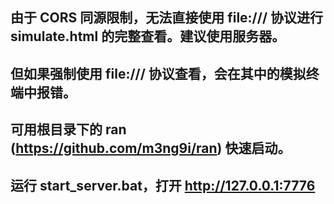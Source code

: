 ## 由于 CORS 同源限制，无法直接使用 file:/// 协议进行 simulate.html 的完整查看。建议使用服务器。
## 但如果强制使用 file:/// 协议查看，会在其中的模拟终端中报错。
## 可用根目录下的 ran (https://github.com/m3ng9i/ran) 快速启动。

## 运行 start_server.bat，打开 http://127.0.0.1:7776